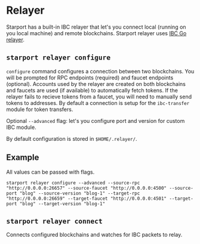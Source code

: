 # Relayer

Starport has a built-in IBC relayer that let's you connect local (running on you local machine) and remote blockchains. Starport relayer uses [IBC Go relayer](https://github.com/cosmos/relayer).

## `starport relayer configure`

`configure` command configures a connection between two blockchains. You will be prompted for RPC endpoints (required) and faucet endpoints (optional). Accounts used by the relayer are created on both blockchains and faucets are used (if available) to automatically fetch tokens. If the relayer fails to recieve tokens from a faucet, you will need to manually send tokens to addresses. By default a connection is setup for the `ibc-transfer` module for token transfers.

Optional `--advanced` flag: let's you configure port and version for custom IBC module.

By default configuration is stored in `$HOME/.relayer/`.

## Example

All values can be passed with flags.

```
starport relayer configure --advanced --source-rpc "http://0.0.0.0:26657" --source-faucet "http://0.0.0.0:4500" --source-port "blog" --source-version "blog-1" --target-rpc "http://0.0.0.0:26659" --target-faucet "http://0.0.0.0:4501" --target-port "blog" --target-version "blog-1"
```

## `starport relayer connect`

Connects configured blockchains and watches for IBC packets to relay.
